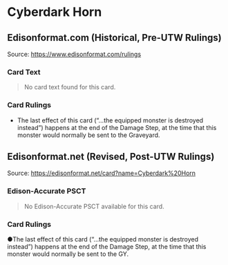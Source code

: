 # Cyberdark Horn

## Edisonformat.com (Historical, Pre-UTW Rulings)

Source: https://www.edisonformat.com/rulings

### Card Text

> No card text found for this card.

### Card Rulings

*   The last effect of this card (“…the equipped monster is destroyed instead”) happens at the end of the Damage Step, at the time that this monster would normally be sent to the Graveyard.

## Edisonformat.net (Revised, Post-UTW Rulings)

Source: https://edisonformat.net/card?name=Cyberdark%20Horn

### Edison-Accurate PSCT

> No Edison-Accurate PSCT available for this card.

### Card Rulings

●The last effect of this card (“…the equipped monster is destroyed instead”) happens at the end of the Damage Step, at the time that this monster would normally be sent to the GY.
            